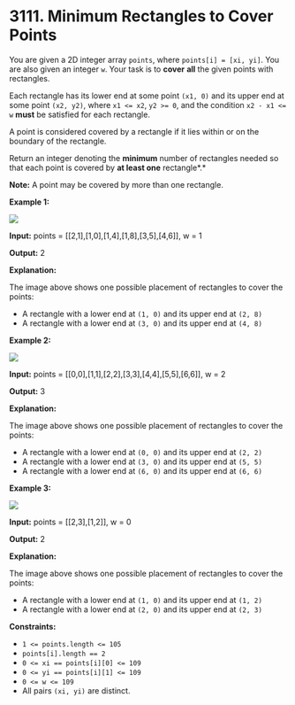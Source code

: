 # 3111. Minimum Rectangles to Cover Points

You are given a 2D integer array `points`, where `points[i] = [xi, yi]`. You are also given an integer `w`. Your task is to **cover** **all** the given points with rectangles.

Each rectangle has its lower end at some point `(x1, 0)` and its upper end at some point `(x2, y2)`, where `x1 <= x2`, `y2 >= 0`, and the condition `x2 - x1 <= w` **must** be satisfied for each rectangle.

A point is considered covered by a rectangle if it lies within or on the boundary of the rectangle.

Return an integer denoting the **minimum** number of rectangles needed so that each point is covered by **at least one** rectangle*.*

**Note:** A point may be covered by more than one rectangle.

**Example 1:**

![](https://assets.leetcode.com/uploads/2024/03/04/screenshot-from-2024-03-04-20-33-05.png)

**Input:** points = [[2,1],[1,0],[1,4],[1,8],[3,5],[4,6]], w = 1

**Output:** 2

**Explanation:**

The image above shows one possible placement of rectangles to cover the points:

* A rectangle with a lower end at `(1, 0)` and its upper end at `(2, 8)`
* A rectangle with a lower end at `(3, 0)` and its upper end at `(4, 8)`

**Example 2:**

![](https://assets.leetcode.com/uploads/2024/03/04/screenshot-from-2024-03-04-18-59-12.png)

**Input:** points = [[0,0],[1,1],[2,2],[3,3],[4,4],[5,5],[6,6]], w = 2

**Output:** 3

**Explanation:**

The image above shows one possible placement of rectangles to cover the points:

* A rectangle with a lower end at `(0, 0)` and its upper end at `(2, 2)`
* A rectangle with a lower end at `(3, 0)` and its upper end at `(5, 5)`
* A rectangle with a lower end at `(6, 0)` and its upper end at `(6, 6)`

**Example 3:**

![](https://assets.leetcode.com/uploads/2024/03/04/screenshot-from-2024-03-04-20-24-03.png)

**Input:** points = [[2,3],[1,2]], w = 0

**Output:** 2

**Explanation:**

The image above shows one possible placement of rectangles to cover the points:

* A rectangle with a lower end at `(1, 0)` and its upper end at `(1, 2)`
* A rectangle with a lower end at `(2, 0)` and its upper end at `(2, 3)`

**Constraints:**

* `1 <= points.length <= 105`
* `points[i].length == 2`
* `0 <= xi == points[i][0] <= 109`
* `0 <= yi == points[i][1] <= 109`
* `0 <= w <= 109`
* All pairs `(xi, yi)` are distinct.